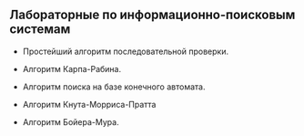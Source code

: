 ## Лабораторные по информационно-поисковым системам

* Простейший алгоритм последовательной проверки.

* Алгоритм Карпа-Рабина.

* Алгоритм поиска на базе конечного автомата.

* Алгоритм Кнута-Морриса-Пратта

* Алгоритм Бойера-Мура.
